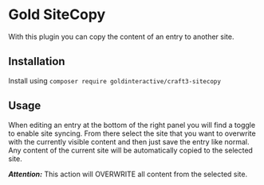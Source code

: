 # Gold SiteCopy

With this plugin you can copy the content of an entry to another site.

## Installation

Install using `composer require goldinteractive/craft3-sitecopy` 

## Usage

When editing an entry at the bottom of the right panel you will find a toggle to enable
site syncing. From there select the site that you want to overwrite with the currently
visible content and then just save the entry like normal. Any content of the current
site will be automatically copied to the selected site.

***Attention:*** This action will OVERWRITE all content from the selected site.
